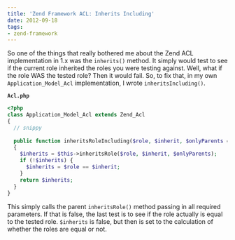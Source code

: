 ```yaml
---
title: 'Zend Framework ACL: Inherits Including'
date: 2012-09-18
tags:
- zend-framework
---
```

So one of the things that really bothered me about the Zend ACL implementation in 1.x was the `inherits()` method.  It simply would test to see if the current role inherited the roles you were testing against.  Well, what if the role WAS the tested role?  Then it would fail.  So, to fix that, in my own `Application_Model_Acl` implementation, I wrote `inheritsIncluding()`.  

<!--more-->

**`Acl.php`**
```php
<?php
class Application_Model_Acl extends Zend_Acl
{
  // snippy
  
  public function inheritsRoleIncluding($role, $inherit, $onlyParents = false)
  {
    $inherits = $this->inheritsRole($role, $inherit, $onlyParents);
    if (!$inherits) {
      $inherits = $role == $inherit;
    }
    return $inherits;
  }  
}
```

This simply calls the parent `inheritsRole()` method passing in all required parameters.  If that is false, the last test is to see if the role actually is equal to the tested role.  `$inherits` is false, but then is set to the calculation of whether the roles are equal or not.
